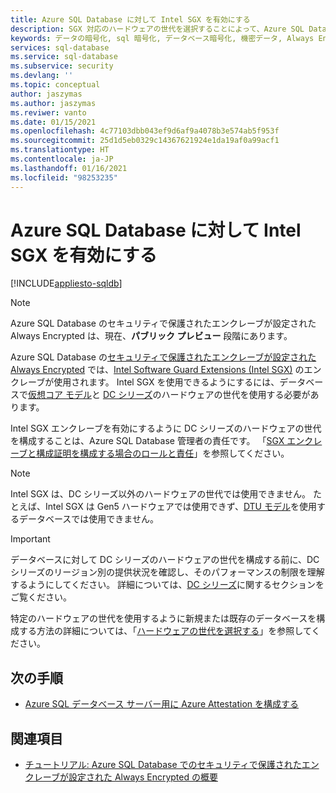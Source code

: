```yaml
---
title: Azure SQL Database に対して Intel SGX を有効にする
description: SGX 対応のハードウェアの世代を選択することによって、Azure SQL Database でのセキュリティで保護されたエンクレーブが設定された Always Encrypted に対して Intel SGX を有効にする方法について説明します。
keywords: データの暗号化, sql 暗号化, データベース暗号化, 機密データ, Always Encrypted, セキュリティで保護されたエンクレーブ, SGX, 構成証明
services: sql-database
ms.service: sql-database
ms.subservice: security
ms.devlang: ''
ms.topic: conceptual
author: jaszymas
ms.author: jaszymas
ms.reviwer: vanto
ms.date: 01/15/2021
ms.openlocfilehash: 4c77103dbb043ef9d6af9a4078b3e574ab5f953f
ms.sourcegitcommit: 25d1d5eb0329c14367621924e1da19af0a99acf1
ms.translationtype: HT
ms.contentlocale: ja-JP
ms.lasthandoff: 01/16/2021
ms.locfileid: "98253235"
---
```

# <a name="enable-intel-sgx-for-your-azure-sql-database"></a>Azure SQL Database に対して Intel SGX を有効にする 

[!INCLUDE[appliesto-sqldb](../includes/appliesto-sqldb.md)]

> [!NOTE]
> Azure SQL Database のセキュリティで保護されたエンクレーブが設定された Always Encrypted は、現在、**パブリック プレビュー** 段階にあります。

Azure SQL Database の[セキュリティで保護されたエンクレーブが設定された Always Encrypted](https://docs.microsoft.com/sql/relational-databases/security/encryption/always-encrypted-enclaves) では、[Intel Software Guard Extensions (Intel SGX)](https://itpeernetwork.intel.com/microsoft-azure-confidential-computing/) のエンクレーブが使用されます。 Intel SGX を使用できるようにするには、データベースで[仮想コア モデル](service-tiers-vcore.md)と [DC シリーズ](service-tiers-vcore.md#dc-series)のハードウェアの世代を使用する必要があります。

Intel SGX エンクレーブを有効にするように DC シリーズのハードウェアの世代を構成することは、Azure SQL Database 管理者の責任です。 「[SGX エンクレーブと構成証明を構成する場合のロールと責任](always-encrypted-enclaves-plan.md#roles-and-responsibilities-when-configuring-sgx-enclaves-and-attestation)」を参照してください。

> [!NOTE]
> Intel SGX は、DC シリーズ以外のハードウェアの世代では使用できません。 たとえば、Intel SGX は Gen5 ハードウェアでは使用できず、[DTU モデル](service-tiers-dtu.md)を使用するデータベースでは使用できません。

> [!IMPORTANT]
> データベースに対して DC シリーズのハードウェアの世代を構成する前に、DC シリーズのリージョン別の提供状況を確認し、そのパフォーマンスの制限を理解するようにしてください。 詳細については、[DC シリーズ](service-tiers-vcore.md#dc-series)に関するセクションをご覧ください。

特定のハードウェアの世代を使用するように新規または既存のデータベースを構成する方法の詳細については、「[ハードウェアの世代を選択する](service-tiers-vcore.md#selecting-a-hardware-generation)」を参照してください。
   
## <a name="next-steps"></a>次の手順

- [Azure SQL データベース サーバー用に Azure Attestation を構成する](always-encrypted-enclaves-configure-attestation.md)

## <a name="see-also"></a>関連項目

- [チュートリアル: Azure SQL Database でのセキュリティで保護されたエンクレーブが設定された Always Encrypted の概要](always-encrypted-enclaves-getting-started.md)